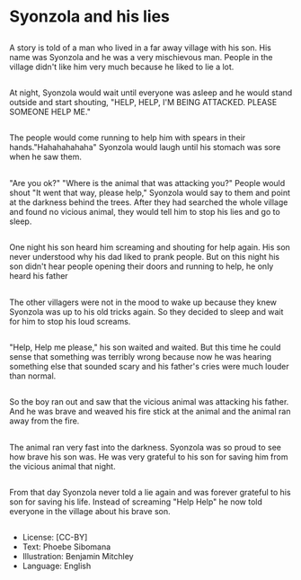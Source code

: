 # Syonzola and his lies

##
A story is told of a man who lived in a far away village with
his son. His name was Syonzola and he was a very
mischievous man. People in the village didn't like him very
much because he liked to lie a lot.

##
At night, Syonzola would wait until everyone was asleep and
he would stand outside and start shouting, "HELP, HELP, I'M
BEING ATTACKED. PLEASE SOMEONE HELP ME."

##
The people would come running to help him with spears in
their hands."Hahahahahaha" Syonzola would laugh until his
stomach was sore when he saw them.

##
"Are you ok?"
"Where is the animal that was
attacking you?" People would shout
"It went that way, please help,"
Syonzola would say to them and
point at the darkness behind the
trees.
After they had searched the whole
village and found no vicious
animal, they would tell him to stop
his lies and go to sleep.

##
One night his son heard him screaming and shouting for help
again. His son never understood why his dad liked to prank
people. But on this night his son didn't hear people opening
their doors and running to help, he only heard his father

##
The other villagers were not in the mood to wake up because
they knew Syonzola was up to his old tricks again. So they
decided to sleep and wait for him to stop his loud screams.

##
"Help, Help me please," his son waited and waited. But this
time he could sense that something was terribly wrong
because now he was hearing something else that sounded
scary and his father's cries were much louder than normal.

##
So the boy ran out and saw that the vicious animal was
attacking his father. And he was brave and weaved his fire
stick at the animal and the animal ran away from the fire.

##
The animal ran very fast into the
darkness. Syonzola was so proud to
see how brave his son was.
He was very grateful to his son for
saving him from the vicious animal
that night.

##
From that day Syonzola never told a lie again and was
forever grateful to his son for saving his life. Instead of
screaming "Help Help" he now told everyone in the village
about his brave son.

##
* License: [CC-BY]
* Text: Phoebe Sibomana
* Illustration: Benjamin Mitchley
* Language: English
